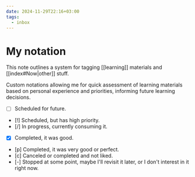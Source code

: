 ```yaml
---
date: 2024-11-29T22:16+03:00
tags:
  - inbox
---
```


# My notation

This note outlines a system for tagging [[learning]] materials and
[[index#Now|other]] stuff.

Custom notations allowing me for quick assessment of learning materials based
on personal experience and priorities, informing future learning decisions.

- [ ] Scheduled for future.
- [!] Scheduled, but has high priority.
- [/] In progress, currently consuming it.
- [x] Completed, it was good.
- [p] Completed, it was very good or perfect.
- [c] Canceled or completed and not liked.
- [-] Stopped at some point, maybe I'll revisit it later, or I don't interest in
  it right now.
